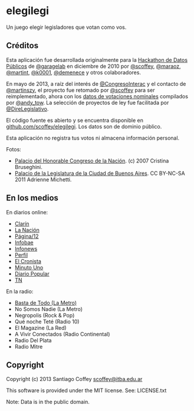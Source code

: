 elegilegi
=========

Un juego elegir legisladores que votan como vos.

Créditos
--------

Esta aplicación fue desarrollada originalmente para la [Hackathon de Datos Públicos](http://garagelab.tumblr.com/post/1651627498/2dahackathondedatospublicosgubernamentales) de [@garagelab](https://twitter.com/garagelab) en diciembre de 2010 por [@scoffey](https://twitter.com/scoffey), [@maraoz](https://twitter.com/maraoz), [@martint](https://twitter.com/martint), [@k0001](https://twitter.com/k0001), [@demenece](https://twitter.com/demenece) y otros colaboradores.

En mayo de 2013, a raíz del interés de [@CongresoInterac](https://twitter.com/) y el contacto de [@martinszy](https://twitter.com/martinszy), el proyecto fue retomado por [@scoffey](https://twitter.com/scoffey) para ser reimplementado, ahora con los [datos de votaciones nominales](https://www.google.com/fusiontables/DataSource?docid=10UMOJ_ntHgZsy3EJYfoGEHEHGBahhKUuO0_e_BI) compilados por [@andy_tow](https://twitter.com/andy_tow). La selección de proyectos de ley fue facilitada por [@DireLegislativo](https://twitter.com/DireLegislativo).

El código fuente es abierto y se encuentra disponible en [github.com/scoffey/elegilegi](https://github.com/scoffey/elegilegi/). Los datos son de dominio público.

Esta aplicación no registra tus votos ni almacena información personal.

Fotos:

  * [Palacio del Honorable Congreso de la Nación](http://www.flickr.com/photos/crystyna/2108707325/). (c) 2007 Cristina Bruseghini.
  * [Palacio de la Legislatura de la Ciudad de Buenos Aires](http://www.flickr.com/photos/canadianaeh/5632984516/). CC BY-NC-SA 2011 Adrienne Michetti.

En los medios
-------------

En diarios online:

  * [Clarín](http://www.clarin.com/elecciones/juego-sugiere-votar-leyes-apoyas_0_962303761.html)
  * [La Nación](http://www.lanacion.com.ar/1604004-como-votarias-siendo-diputado)
  * [Página/12](http://www.pagina12.com.ar/diario/elpais/subnotas/226507-64571-2013-08-11.html)
  * [Infobae](http://www.infobae.com/notas/721425-Una-aplicacion-para-saber-a-quien-votar.html)
  * [Infonews](http://www.infonews.com/2013/07/23/politica-87762-elegilegi-una-aplicacion-que-te-ayuda-a-saber-a-quien-votar.php)
  * [Perfil](http://www.perfil.com/tecnologia/El-juego-que-te-ayuda-a-elegir-a-tu-candidato-al-Congreso-20130724-0035.html)
  * [El Cronista](http://www.cronista.com/itbusiness/Un-juego-para-anticipar-el-voto-20130730-0025.html)
  * [Minuto Uno](http://www.minutouno.com/notas/293859-paso-un-test-ayuda-los-votantes-elegir-candidatos)
  * [Diario Popular](http://www.diariopopular.com.ar/notas/163875-elegilegi-un-juego-saber-que-legisladores-votan-como-vos)
  * [TN](http://tn.com.ar/politica/el-juego-de-internet-que-te-hace-votar-como-un-legislador_401993)

En la radio:

  * [Basta de Todo (La Metro)](http://radiocut.fm/audiocut/entrevista-a-scoffey-el-creador-de-httpelegilegiorg-en-bastatodo/)
  * No Somos Nadie (La Metro)
  * Negropolis (Rock & Pop)
  * Qué noche Teté (Radio 10)
  * El Magazine (La Red)
  * A Vivir Conectados (Radio Continental)
  * Radio Del Plata
  * Radio Mitre

Copyright
---------

Copyright (c) 2013 Santiago Coffey <scoffey@itba.edu.ar>

This software is provided under the MIT license. See: LICENSE.txt

Note: Data is in the public domain.

